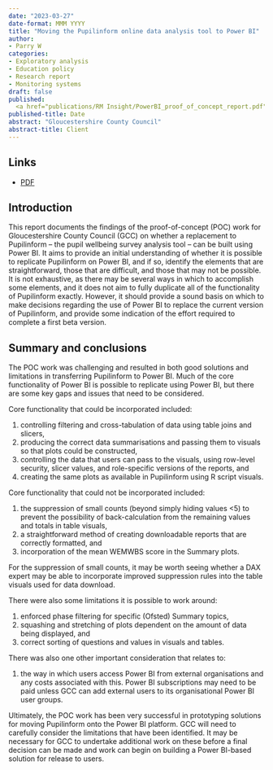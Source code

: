 ```yaml
---
date: "2023-03-27"
date-format: MMM YYYY
title: "Moving the Pupilinform online data analysis tool to Power BI"
author:
- Parry W
categories:
- Exploratory analysis
- Education policy
- Research report
- Monitoring systems
draft: false
published:
  <a href="publications/RM Insight/PowerBI_proof_of_concept_report.pdf" target="_blank">PDF</a>
published-title: Date
abstract: "Gloucestershire County Council"
abstract-title: Client
---
```



## Links

* <a href="/publications/RM Insight/PowerBI_proof_of_concept_report.pdf" target="_blank">PDF</a>


## Introduction

This report documents the findings of the proof-of-concept (POC) work for Gloucestershire County Council (GCC) on whether a replacement to Pupilinform – the pupil wellbeing survey analysis tool – can be built using Power BI. It aims to provide an initial understanding of whether it is possible to replicate Pupilinform on Power BI, and if so, identify the elements that are straightforward, those that are difficult, and those that may not be possible. It is not exhaustive, as there may be several ways in which to accomplish some elements, and it does not aim to fully duplicate all of the functionality of Pupilinform exactly. However, it should provide a sound basis on which to make decisions regarding the use of Power BI to replace the current version of Pupilinform, and provide some indication of the effort required to complete a first beta version.


## Summary and conclusions

The POC work was challenging and resulted in both good solutions and limitations in transferring Pupilinform to Power BI. Much of the core functionality of Power BI is possible to replicate using Power BI, but there are some key gaps and issues that need to be considered.

Core functionality that could be incorporated included:

1. controlling filtering and cross-tabulation of data using table joins and slicers,
2. producing the correct data summarisations and passing them to visuals so that plots could be constructed,
3. controlling the data that users can pass to the visuals, using row-level security, slicer values, and role-specific versions of the reports, and
4. creating the same plots as available in Pupilinform using R script visuals.

Core functionality that could not be incorporated included:

1. the suppression of small counts (beyond simply hiding values <5) to prevent the possibility of back-calculation from the remaining values and totals in table visuals,
2. a straightforward method of creating downloadable reports that are correctly formatted, and
3. incorporation of the mean WEMWBS score in the Summary plots.

For the suppression of small counts, it may be worth seeing whether a DAX expert may be able to incorporate improved suppression rules into the table visuals used for data download.

There were also some limitations it is possible to work around:

1. enforced phase filtering for specific (Ofsted) Summary topics,
2. squashing and stretching of plots dependent on the amount of data being displayed, and
3. correct sorting of questions and values in visuals and tables.

There was also one other important consideration that relates to:

1. the way in which users access Power BI from external organisations and any costs associated with this. Power BI subscriptions may need to be paid unless GCC can add external users to its organisational Power BI user groups.

Ultimately, the POC work has been very successful in prototyping solutions for moving Pupilinform onto the Power BI platform. GCC will need to carefully consider the limitations that have been identified. It may be necessary for GCC to undertake additional work on these before a final decision can be made and work can begin on building a Power BI-based solution for release to users.